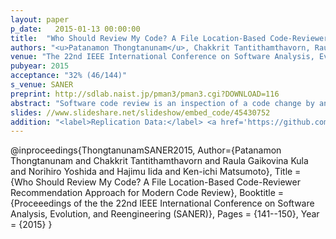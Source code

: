 ```yaml
---
layout: paper
p_date:   2015-01-13 00:00:00
title:  "Who Should Review My Code? A File Location-Based Code-Reviewer Recommendation Approach for Modern Code Review"
authors: "<u>Patanamon Thongtanunam</u>, Chakkrit Tantithamthavorn, Raula Gaikovina Kula, Norihiro Yoshida, Hajimu Iida, Ken-ichi Matsumoto"
venue: "The 22nd IEEE International Conference on Software Analysis, Evolution, and Reengineering (SANER2015)"
pubyear: 2015
acceptance: "32% (46/144)"
s_venue: SANER
preprint: http://sdlab.naist.jp/pman3/pman3.cgi?DOWNLOAD=116
abstract: "Software code review is an inspection of a code change by an independent third-party developer in order to identify and fix defects before an integration. Effectively performing code review can improve the overall software quality. In recent years, Modern Code Review (MCR), a lightweight and tool-based code inspection, has been widely adopted in both proprietary and open-source software systems. Finding appropriate code-reviewers in MCR is a necessary step of reviewing a code change. However, little research is known the difficulty of finding code-reviewers in a distributed software development and its impact on reviewing time. In this paper, we investigate the impact of reviews with code-reviewer assignment problem has on reviewing time. We find that reviews with code-reviewer assignment problem take 12 days longer to approve a code change. To help developers find appropriate code-reviewers, we propose RevFinder, a file location-based code-reviewer recommendation approach. We leverage a similarity of previously reviewed file path to recommend an appropriate code-reviewer. The intuition is that files that are located in similar file paths would be managed and reviewed by similar experienced code-reviewers. Through an empirical evaluation on a case study of 42,045 reviews of Android Open Source Project (AOSP), OpenStack, Qt and LibreOffice projects, we find that RevFinder  accurately recommended 79% of reviews with a top 10 recommendation. RevFinder also correctly recommended the code-reviewers with a median rank of 4. The overall ranking of RevFinder is 3 times better than that of a baseline approach. We believe that RevFinder could be applied to MCR in order to help developers find appropriate code-reviewers and speed up the overall code review process."
slides: //www.slideshare.net/slideshow/embed_code/45430752
addition: "<label>Replication Data:</label> <a href='https://github.com/patanamon/revfinder'>available at GitHub</a>"
---
```

@inproceedings{ThongtanunamSANER2015,
	Author={Patanamon Thongtanunam and  Chakkrit Tantithamthavorn and  Raula Gaikovina Kula and  Norihiro Yoshida and  Hajimu Iida and  Ken-ichi Matsumoto},
	Title = {Who Should Review My Code? A File Location-Based Code-Reviewer Recommendation Approach for Modern Code Review},
	Booktitle = {Proceeedings of the the 22nd IEEE International Conference on Software Analysis, Evolution, and Reengineering (SANER)},
	Pages = {141--150},
	Year = {2015}
}